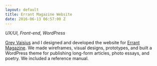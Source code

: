 ```yaml
---
layout: default
title: Errant Magazine Website
date: 2016-06-13 06:57:00 Z
---
```


*UX/UI, Front-end, WordPress*

[Grey Vaisius](http://greyvy.com/) and I designed and developed the website for [Errant Magazine](http://www.errantmagazine.ca/). We made wireframes, visual designs, prototypes, and built a WordPress theme for publishing long-form articles, photo essays, and poetry. We included a reference manual.